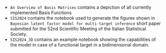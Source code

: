- `An Overview of Basis Matrices` contains a depiction of all currently implemented Basis Functions
- `SIS2024` contains the notebook used to generate the figures shown in `Bayesian latent factor model for multi-target inference` short paper submitted for the 52nd Scientific Meeting of the Italian Statistical Society.
- `SIS2024_3D` contains an example notebook showing the capabilities of the model in case of a functional target in a bidimensional domain.
